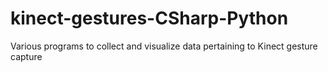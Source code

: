 kinect-gestures-CSharp-Python
=============================

Various programs to collect and visualize data pertaining to Kinect gesture capture
